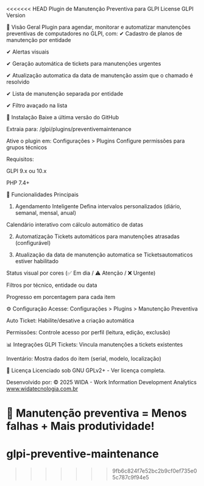 <<<<<<< HEAD
Plugin de Manutenção Preventiva para GLPI
License
GLPI Version

📌 Visão Geral
Plugin para agendar, monitorar e automatizar manutenções preventivas de computadores no GLPI, com:
✔ Cadastro de planos de manutenção por entidade

✔ Alertas visuais 

✔ Geração automática de tickets para manutenções urgentes

✔ Atualização automatica da data de manutenção assim que o chamado é resolvido

✔ Lista de manutenção separada por entidade

✔ Filtro avaçado na lista

🚀 Instalação
Baixe a última versão do GitHub

Extraia para: /glpi/plugins/preventivemaintenance

Ative o plugin em: Configurações > Plugins
Configure permissões para grupos técnicos

Requisitos:

GLPI 9.x ou 10.x

PHP 7.4+

🔧 Funcionalidades Principais
1. Agendamento Inteligente
Defina intervalos personalizados (diário, semanal, mensal, anual)

Calendário interativo com cálculo automático de datas

2. Automatização
Tickets automáticos para manutenções atrasadas (configurável)


3. Atualização da data de manutenção automatica se Ticketsautomaticos estiver habilitado

Status visual por cores (✅ Em dia / ⚠️ Atenção / ❌ Urgente)

Filtros por técnico, entidade ou data

Progresso em porcentagem para cada item

⚙ Configuração
Acesse: Configurações > Plugins > Manutenção Preventiva


Auto Ticket: Habilite/desative a criação automática

Permissões: Controle acesso por perfil (leitura, edição, exclusão)

📊 Integrações
GLPI Tickets: Vincula manutenções a tickets existentes

Inventário: Mostra dados do item (serial, modelo, localização)



📜 Licença
Licenciado sob GNU GPLv2+ - Ver licença completa.

Desenvolvido por:
© 2025 WIDA - Work Information Development Analytics
www.widatecnologia.com.br

🔧 Manutenção preventiva = Menos falhas + Mais produtividade!
=======
# glpi-preventive-maintenance
>>>>>>> 9fb6c824f7e52bc2b9cf0ef735e05c787c9f94e5
